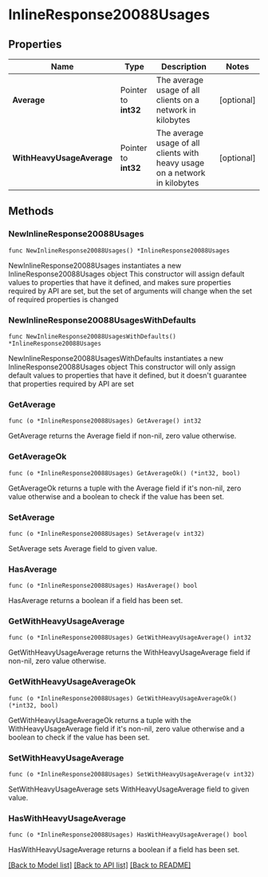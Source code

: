 # InlineResponse20088Usages

## Properties

Name | Type | Description | Notes
------------ | ------------- | ------------- | -------------
**Average** | Pointer to **int32** | The average usage of all clients on a network in kilobytes | [optional] 
**WithHeavyUsageAverage** | Pointer to **int32** | The average usage of all clients with heavy usage on a network in kilobytes | [optional] 

## Methods

### NewInlineResponse20088Usages

`func NewInlineResponse20088Usages() *InlineResponse20088Usages`

NewInlineResponse20088Usages instantiates a new InlineResponse20088Usages object
This constructor will assign default values to properties that have it defined,
and makes sure properties required by API are set, but the set of arguments
will change when the set of required properties is changed

### NewInlineResponse20088UsagesWithDefaults

`func NewInlineResponse20088UsagesWithDefaults() *InlineResponse20088Usages`

NewInlineResponse20088UsagesWithDefaults instantiates a new InlineResponse20088Usages object
This constructor will only assign default values to properties that have it defined,
but it doesn't guarantee that properties required by API are set

### GetAverage

`func (o *InlineResponse20088Usages) GetAverage() int32`

GetAverage returns the Average field if non-nil, zero value otherwise.

### GetAverageOk

`func (o *InlineResponse20088Usages) GetAverageOk() (*int32, bool)`

GetAverageOk returns a tuple with the Average field if it's non-nil, zero value otherwise
and a boolean to check if the value has been set.

### SetAverage

`func (o *InlineResponse20088Usages) SetAverage(v int32)`

SetAverage sets Average field to given value.

### HasAverage

`func (o *InlineResponse20088Usages) HasAverage() bool`

HasAverage returns a boolean if a field has been set.

### GetWithHeavyUsageAverage

`func (o *InlineResponse20088Usages) GetWithHeavyUsageAverage() int32`

GetWithHeavyUsageAverage returns the WithHeavyUsageAverage field if non-nil, zero value otherwise.

### GetWithHeavyUsageAverageOk

`func (o *InlineResponse20088Usages) GetWithHeavyUsageAverageOk() (*int32, bool)`

GetWithHeavyUsageAverageOk returns a tuple with the WithHeavyUsageAverage field if it's non-nil, zero value otherwise
and a boolean to check if the value has been set.

### SetWithHeavyUsageAverage

`func (o *InlineResponse20088Usages) SetWithHeavyUsageAverage(v int32)`

SetWithHeavyUsageAverage sets WithHeavyUsageAverage field to given value.

### HasWithHeavyUsageAverage

`func (o *InlineResponse20088Usages) HasWithHeavyUsageAverage() bool`

HasWithHeavyUsageAverage returns a boolean if a field has been set.


[[Back to Model list]](../README.md#documentation-for-models) [[Back to API list]](../README.md#documentation-for-api-endpoints) [[Back to README]](../README.md)


